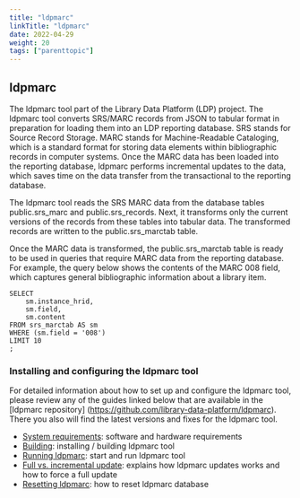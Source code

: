 ```yaml
---
title: "ldpmarc"
linkTitle: "ldpmarc"
date: 2022-04-29
weight: 20
tags: ["parenttopic"]
---
```

## ldpmarc

The ldpmarc tool part of the Library Data Platform (LDP) project. The ldpmarc tool converts SRS/MARC records from JSON to tabular format in preparation for loading them into an LDP reporting database. SRS stands for Source Record Storage. MARC stands for Machine-Readable Cataloging, which is a standard format for storing data elements within bibliographic records in computer systems. Once the MARC data has been loaded into the reporting database, ldpmarc performs incremental updates to the data, which saves time on the data transfer from the transactional to the reporting database.

The ldpmarc tool reads the SRS MARC data from the database tables public.srs_marc and public.srs_records. Next, it transforms only the current versions of the records from these tables into tabular data. The transformed records are written to the public.srs_marctab table. 

Once the MARC data is transformed, the public.srs_marctab table is ready to be used in queries that require MARC data from the reporting database. For example, the query below shows the contents of the MARC 008 field, which captures general bibliographic information about a library item.

```
SELECT 
    sm.instance_hrid,
    sm.field,
    sm.content
FROM srs_marctab AS sm 
WHERE (sm.field = '008')     
LIMIT 10
;
```

### Installing and configuring the ldpmarc tool

For detailed information about how to set up and configure the ldpmarc tool, please review any of the guides linked below that are available in the [ldpmarc repository] (https://github.com/library-data-platform/ldpmarc). There you also will find the latest versions and fixes for the ldpmarc tool.

* [System requirements](https://github.com/library-data-platform/ldpmarc/tree/v1.4.1#system-requirements): software and hardware requirements
* [Building](https://github.com/library-data-platform/ldpmarc/tree/v1.4.1#building-the-software): installing / building ldpmarc tool
* [Running ldpmarc](https://github.com/library-data-platform/ldpmarc/tree/v1.4.1#running-ldpmarc): start and run ldpmarc tool
* [Full vs. incremental update](https://github.com/library-data-platform/ldpmarc/tree/v1.4.1#full-vs-incremental-update): explains how ldpmarc updates works and how to force a full update
* [Resetting ldpmarc](https://github.com/library-data-platform/ldpmarc/tree/v1.4.1#resetting-ldpmarc): how to reset ldpmarc database
